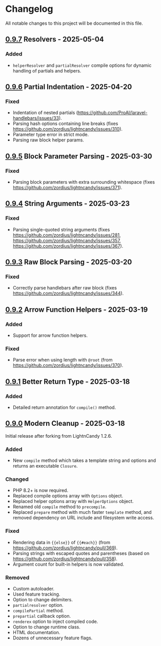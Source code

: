 # Changelog
All notable changes to this project will be documented in this file.

## [0.9.7] Resolvers - 2025-05-04
### Added
- `helperResolver` and `partialResolver` compile options for dynamic handling of partials and helpers.


## [0.9.6] Partial Indentation - 2025-04-20
### Fixed
- Indentation of nested partials (https://github.com/ProAI/laravel-handlebars/issues/33).
- Parsing hash options containing line breaks (fixes https://github.com/zordius/lightncandy/issues/310).
- Parameter type error in strict mode.
- Parsing raw block helper params.


## [0.9.5] Block Parameter Parsing - 2025-03-30
### Fixed
- Parsing block parameters with extra surrounding whitespace (fixes https://github.com/zordius/lightncandy/issues/371).


## [0.9.4] String Arguments - 2025-03-23
### Fixed
- Parsing single-quoted string arguments (fixes https://github.com/zordius/lightncandy/issues/281, https://github.com/zordius/lightncandy/issues/357, https://github.com/zordius/lightncandy/issues/367).


## [0.9.3] Raw Block Parsing - 2025-03-20
### Fixed
- Correctly parse handlebars after raw block (fixes https://github.com/zordius/lightncandy/issues/344).


## [0.9.2] Arrow Function Helpers - 2025-03-19
### Added
- Support for arrow function helpers.

### Fixed
- Parse error when using length with `@root` (from https://github.com/zordius/lightncandy/issues/370).


## [0.9.1] Better Return Type - 2025-03-18
### Added
- Detailed return annotation for `compile()` method.


## [0.9.0] Modern Cleanup - 2025-03-18
Initial release after forking from LightnCandy 1.2.6.

### Added
- New `compile` method which takes a template string and options and returns an executable `Closure`.

### Changed
- PHP 8.2+ is now required.
- Replaced compile options array with `Options` object.
- Replaced helper options array with `HelperOptions` object.
- Renamed old `compile` method to `precompile`.
- Replaced `prepare` method with much faster `template` method, and removed dependency on URL include and filesystem write access.

### Fixed
- Rendering data in `{{else}}` of `{{#each}}` (from https://github.com/zordius/lightncandy/pull/369).
- Parsing strings with escaped quotes and parentheses (based on https://github.com/zordius/lightncandy/pull/358).
- Argument count for built-in helpers is now validated.

### Removed
- Custom autoloader.
- Used feature tracking.
- Option to change delimiters.
- `partialresolver` option.
- `compilePartial` method.
- `prepartial` callback option.
- `renderex` option to inject compiled code.
- Option to change runtime class.
- HTML documentation.
- Dozens of unnecessary feature flags.

[0.9.7]: https://github.com/devtheorem/php-handlebars/compare/v0.9.6...v0.9.7
[0.9.6]: https://github.com/devtheorem/php-handlebars/compare/v0.9.5...v0.9.6
[0.9.5]: https://github.com/devtheorem/php-handlebars/compare/v0.9.4...v0.9.5
[0.9.4]: https://github.com/devtheorem/php-handlebars/compare/v0.9.3...v0.9.4
[0.9.3]: https://github.com/devtheorem/php-handlebars/compare/v0.9.2...v0.9.3
[0.9.2]: https://github.com/devtheorem/php-handlebars/compare/v0.9.1...v0.9.2
[0.9.1]: https://github.com/devtheorem/php-handlebars/compare/v0.9.0...v0.9.1
[0.9.0]: https://github.com/devtheorem/php-handlebars/tree/v0.9.0
